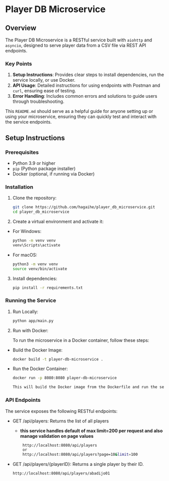 # Player DB Microservice

## Overview

The Player DB Microservice is a RESTful service built with `aiohttp` and `asyncio`, designed to serve player data from a CSV file via REST API endpoints.


### Key Points

1. **Setup Instructions**: Provides clear steps to install dependencies, run the service locally, or use Docker.
2. **API Usage**: Detailed instructions for using endpoints with Postman and `curl`, ensuring ease of testing.
3. **Error Handling**: Includes common errors and solutions to guide users through troubleshooting.

This `README.md` should serve as a helpful guide for anyone setting up or using your microservice, ensuring they can quickly test and interact with the service endpoints.

## Setup Instructions

### Prerequisites

- Python 3.9 or higher
- `pip` (Python package installer)
- Docker (optional, if running via Docker)

### Installation

1. Clone the repository:

   ```bash
   git clone https://github.com/hagaihe/player_db_microservice.git
   cd player_db_microservice

2. Create a virtual environment and activate it:

- For Windows:
   ```bash
   python -m venv venv
   venv\Scripts\activate

- For macOS:
   ```bash
   python3 -m venv venv
   source venv/bin/activate

3. Install dependencies:
   ```bash
   pip install -r requirements.txt

### Running the Service

1. Run Locally:
   ```bash
   python app/main.py

2. Run with Docker:

   To run the microservice in a Docker container, follow these steps:

- Build the Docker Image:
   ```bash
   docker build -t player-db-microservice .

- Run the Docker Container:
   ```bash
   docker run -p 8080:8080 player-db-microservice

   This will build the Docker image from the Dockerfile and run the service on port 8080.

### API Endpoints
The service exposes the following RESTful endpoints:

- GET /api/players: Returns the list of all players
   - **this service handles default of max limit=200 per request and also manage validation on page values**

        ```bash
         http://localhost:8080/api/players
         or
         http://localhost:8080/api/players?page=10&limit=100


- GET /api/players/{playerID}: Returns a single player by their ID.
   ```bash
   http://localhost:8080/api/players/abadijo01




